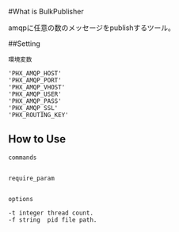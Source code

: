 #What is BulkPublisher

amqpに任意の数のメッセージをpublishするツール。

##Setting

`環境変数`
```
'PHX_AMQP_HOST'
'PHX_AMQP_PORT'
'PHX_AMQP_VHOST'
'PHX_AMQP_USER'
'PHX_AMQP_PASS'
'PHX_AMQP_SSL'
'PHX_ROUTING_KEY'
```

## How to Use
`commands`
```  ruby bin/bulk_publisher.rb start
```

`require_param`
```-m integer message count that number of per thread.
```

`options`
```
-t integer thread count.
-f string  pid file path.
```